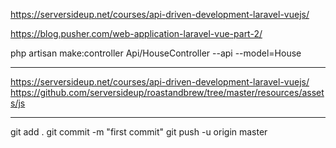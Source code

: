 https://serversideup.net/courses/api-driven-development-laravel-vuejs/

https://blog.pusher.com/web-application-laravel-vue-part-2/

php artisan make:controller Api/HouseController --api --model=House



--------

https://serversideup.net/courses/api-driven-development-laravel-vuejs/
https://github.com/serversideup/roastandbrew/tree/master/resources/assets/js

---------

git add .
git commit -m "first commit"
git push -u origin master